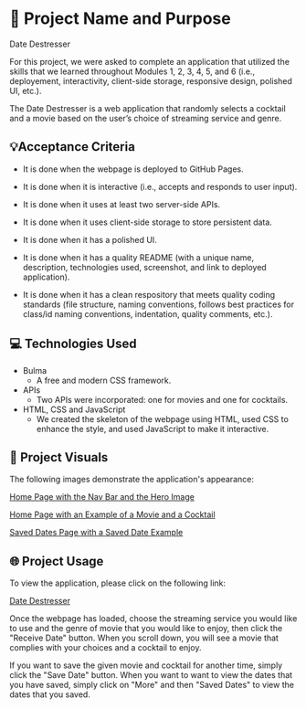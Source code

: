 # 📛 Project Name and Purpose
Date Destresser 

For this project, we were asked to complete an application that utilized the skills that we learned throughout Modules 1, 2, 3, 4, 5, and 6 (i.e., deployement, interactivity, client-side storage, responsive design, polished UI, etc.).

The Date Destresser is a web application that randomly selects a cocktail and a movie based on the user’s choice of streaming service and genre.

## 💡Acceptance Criteria

* It is done when the webpage is deployed to GitHub Pages. 

* It is done when it is interactive (i.e., accepts and responds to user input).

* It is done when it uses at least two server-side APIs.

* It is done when it uses client-side storage to store persistent data. 

* It is done when it has a polished UI. 

* It is done when it has a quality README (with a unique name, description, technologies used, screenshot, and link to deployed application).

* It is done when it has a clean respository that meets quality coding standards (file structure, naming conventions, follows best practices for class/id naming conventions, indentation, quality comments, etc.).

## 💻 Technologies Used

* Bulma
    - A free and modern CSS framework.
* APIs 
    - Two APIs were incorporated: one for movies and one for cocktails. 
* HTML, CSS and JavaScript
    - We created the skeleton of the webpage using HTML, used CSS to enhance the style, and used JavaScript to make it interactive. 


## 👀 Project Visuals
The following images demonstrate the application's appearance: 

[Home Page with the Nav Bar and the Hero Image](./assets/images/screenshot-hero.jpg)

[Home Page with an Example of a Movie and a Cocktail](./assets/images/screenshot-example.jpg)

[Saved Dates Page with a Saved Date Example](./assets/images/screenshot-saved-dates.jpg)

## 🌐 Project Usage
To view the application, please click on the following link: 

[Date Destresser](https://yvettesalinas.github.io/date-destresser/?)

Once the webpage has loaded, choose the streaming service you would like to use and the genre of movie that you would like to enjoy, then click the "Receive Date" button.  When you scroll down, you will see a movie that complies with your choices and a cocktail to enjoy.  

If you want to save the given movie and cocktail for another time, simply click the "Save Date" button.  When you want to want to view the dates that you have saved, simply click on "More" and then "Saved Dates" to view the dates that you saved. 



